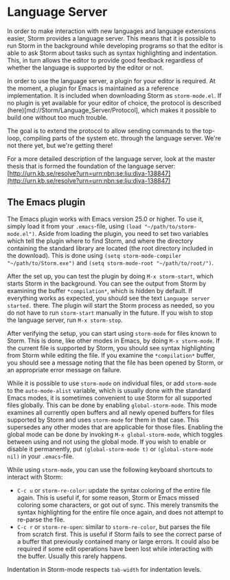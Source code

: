 Language Server
==================

In order to make interaction with new languages and language extensions easier, Storm provides a
language server. This means that it is possible to run Storm in the background while developing
programs so that the editor is able to ask Storm about tasks such as syntax highlighting and
indentation. This, in turn allows the editor to provide good feedback regardless of whether the
language is supported by the editor or not.


In order to use the language server, a plugin for your editor is required. At the moment, a plugin
for Emacs is maintained as a reference implementation. It is included when downloading Storm as
`storm-mode.el`. If no plugin is yet available for your editor of choice, the protocol is described
(here)[md://Storm/Language_Server/Protocol], which makes it possible to build one without too much
trouble.

The goal is to extend the protocol to allow sending commands to the top-loop, compiling parts of the
system etc. through the language server. We're not there yet, but we're getting there!

For a more detailed description of the language server, look at the master thesis that is formed the
foundation of the language server:
[http://urn.kb.se/resolve?urn=urn:nbn:se:liu:diva-138847](http://urn.kb.se/resolve?urn=urn:nbn:se:liu:diva-138847)

The Emacs plugin
-------------------

The Emacs plugin works with Emacs version 25.0 or higher. To use it, simply load it from your
`.emacs`-file, using `(load "~/path/to/storm-mode.el")`. Aside from loading the plugin, you need to
set two variables which tell the plugin where to find Storm, and where the directory containing the
standard library are located (the root directory included in the download). This is done using
`(setq storm-mode-compiler "~/path/to/Storm.exe")` and `(setq storm-mode-root "~/path/to/root/")`.

After the set up, you can test the plugin by doing `M-x storm-start`, which starts Storm in the
background. You can see the output from Storm by examining the buffer `*compilation*`, which is
hidden by default. If everything works as expected, you should see the text `Language server started.`
there. The plugin will start the Storm process as needed, so you do not have to run `storm-start`
manually in the future. If you wish to stop the language server, run `M-x storm-stop`.

After verifying the setup, you can start using `storm-mode` for files known to Storm. This is done,
like other modes in Emacs, by doing `M-x storm-mode`. If the current file is supported by Storm, you
should see syntax highlighting from Storm while editing the file. If you examine the `*compilation*`
buffer, you should see a message noting that the file has been opened by Storm, or an appropriate
error message on failure.

While it is possible to use `storm-mode` on individual files, or add `storm-mode` to the
`auto-mode-alist` variable, which is usually done with the standard Emacs modes, it is sometimes
convenient to use Storm for all supported files globally. This can be done by enabling
`global-storm-mode`. This mode examines all currently open buffers and all newly opened buffers for
files supported by Storm and uses `storm-mode` for them in that case. This supersedes any other
modes that are applicable for those files. Enabling the global mode can be done by invoking
`M-x global-storm-mode`, which toggles between using and not using the global mode. If you wish
to enable or disable it permanently, put `(global-storm-mode t)` or `(global-storm-mode nil)` in
your `.emacs`-file.

While using `storm-mode`, you can use the following keyboard shortcuts to interact with Storm:
* `C-c u` or `storm-re-color`: update the syntax coloring of the entire file again. This is useful if, for
  some reason, Storm or Emacs missed coloring some characters, or got out of sync. This
  merely transmits the syntax highlighting for the entire file once again, and does not
  attempt to re-parse the file.
* `C-c r` or `storm-re-open`: similar to `storm-re-color`, but parses the file from scratch first.
  This is useful if Storm fails to see the correct parse of a buffer that previously contained many
  or large errors. It could also be required if some edit operations have been lost while interacting
  with the buffer. Usually this rarely happens.

Indentation in Storm-mode respects `tab-width` for indentation levels.
